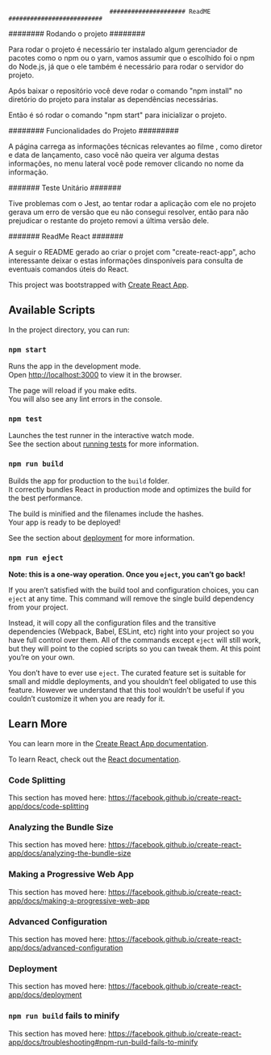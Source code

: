                                 ##################### ReadME ##########################

######## Rodando o projeto ########

Para rodar o projeto é necessário ter instalado algum gerenciador de pacotes como o npm ou o yarn, vamos assumir que o escolhido foi o npm do Node.js, já que o ele também é necessário para rodar o servidor do projeto.

Após baixar o repositório você deve rodar o comando "npm install" no diretório do projeto para instalar as dependências necessárias. 

Então é só rodar o comando "npm start" para inicializar o projeto. 

######## Funcionalidades do Projeto #########

A página carrega as informações técnicas relevantes ao filme , como diretor e data de lançamento, caso você não queira ver alguma destas informações, no menu lateral você pode remover clicando no nome da informação.

####### Teste Unitário  #######

Tive problemas com o Jest, ao tentar rodar a aplicação com ele no projeto gerava um erro de versão que eu não consegui resolver, então para não prejudicar o restante do projeto removi a última versão dele.

####### ReadMe React #######

A seguir o README gerado ao criar o projet com "create-react-app", acho interessante deixar o estas informações dinsponíveis para consulta de eventuais comandos úteis do React.  

This project was bootstrapped with [Create React App](https://github.com/facebook/create-react-app).

## Available Scripts

In the project directory, you can run:

### `npm start`

Runs the app in the development mode.<br>
Open [http://localhost:3000](http://localhost:3000) to view it in the browser.

The page will reload if you make edits.<br>
You will also see any lint errors in the console.

### `npm test`

Launches the test runner in the interactive watch mode.<br>
See the section about [running tests](https://facebook.github.io/create-react-app/docs/running-tests) for more information.

### `npm run build`

Builds the app for production to the `build` folder.<br>
It correctly bundles React in production mode and optimizes the build for the best performance.

The build is minified and the filenames include the hashes.<br>
Your app is ready to be deployed!

See the section about [deployment](https://facebook.github.io/create-react-app/docs/deployment) for more information.

### `npm run eject`

**Note: this is a one-way operation. Once you `eject`, you can’t go back!**

If you aren’t satisfied with the build tool and configuration choices, you can `eject` at any time. This command will remove the single build dependency from your project.

Instead, it will copy all the configuration files and the transitive dependencies (Webpack, Babel, ESLint, etc) right into your project so you have full control over them. All of the commands except `eject` will still work, but they will point to the copied scripts so you can tweak them. At this point you’re on your own.

You don’t have to ever use `eject`. The curated feature set is suitable for small and middle deployments, and you shouldn’t feel obligated to use this feature. However we understand that this tool wouldn’t be useful if you couldn’t customize it when you are ready for it.

## Learn More

You can learn more in the [Create React App documentation](https://facebook.github.io/create-react-app/docs/getting-started).

To learn React, check out the [React documentation](https://reactjs.org/).

### Code Splitting

This section has moved here: https://facebook.github.io/create-react-app/docs/code-splitting

### Analyzing the Bundle Size

This section has moved here: https://facebook.github.io/create-react-app/docs/analyzing-the-bundle-size

### Making a Progressive Web App

This section has moved here: https://facebook.github.io/create-react-app/docs/making-a-progressive-web-app

### Advanced Configuration

This section has moved here: https://facebook.github.io/create-react-app/docs/advanced-configuration

### Deployment

This section has moved here: https://facebook.github.io/create-react-app/docs/deployment

### `npm run build` fails to minify

This section has moved here: https://facebook.github.io/create-react-app/docs/troubleshooting#npm-run-build-fails-to-minify
